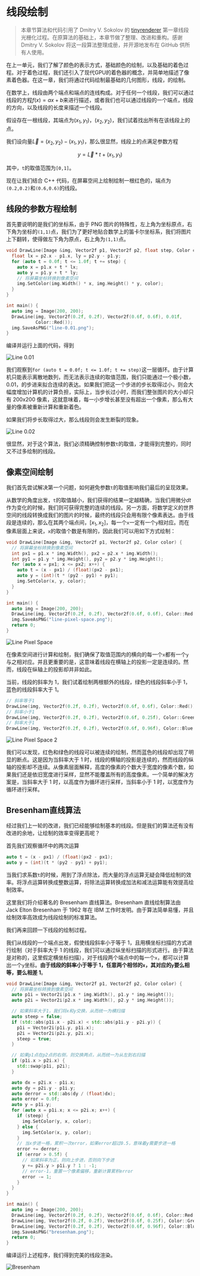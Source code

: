 # 线段绘制

> 本章节算法和代码引用了 Dmitry V. Sokolov 的 [tinyrenderer](https://github.com/ssloy/tinyrenderer) 第一章线段光栅化过程。在原算法的基础上，本章节做了整理、改进和重构。感谢 Dmitry V. Sokolov 将这一段算法整理成册，并开源地发布在 GitHub 供所有人使用。

在上一单元，我们了解了颜色的表示方式，基础颜色的绘制，以及基础的着色过程。对于着色过程，我们还引入了现代GPU的着色器的概念，并简单地描述了像素着色器。在这一章，我们将通过代码绘制最基础的几何图形，线段，的绘制。

在数学上，线段由两个端点和端点的连线构成。对于任何一个线段，我们可以通过线段的方程$f(x)=ax+b$来进行描述，或者我们也可以通过线段的一个端点，线段的方向，以及线段的长度来描述一个线段。

假设存在一根线段，其端点为$(x_1,y_1)$，$(x_2,y_2)$，我们试着找出所有在该线段上的点。

我们设向量$\vec{L}=(x_2,y_2)-(x_1,y_1)$，那么很显然，线段上的点满足参数方程

$$
y = \vec{L}*t + (x_1,y_1)
$$

其中，`t`的取值范围为`[0,1]`。

现在让我们结合 C++ 代码，在屏幕空间上绘制绘制一根红色的，端点为`(0.2,0.2)`和`(0.6,0.6)`的线段。

## 线段的参数方程绘制

首先要说明的是我们的坐标系，由于 PNG 图片的特殊性，左上角为坐标原点，右下角为坐标的`(1,1)`点，我们为了更好地贴合数学上的笛卡尔坐标系，我们将图片上下翻转，使得做左下角为原点，右上角为`(1,1)`点。

```cpp
void DrawLine(Image &img, Vector2f p1, Vector2f p2, float step, Color color) {
  float lx = p2.x - p1.x, ly = p2.y - p1.y;
  for (auto t = 0.0f; t <= 1.0f; t += step) {
    auto x = p1.x + t * lx;
    auto y = p1.y + t * ly;
    // 将屏幕坐标转换到像素空间
    img.SetColor(img.Width() * x, img.Height() * y, color);
  }
}

int main() {
  auto img = Image(200, 200);
  DrawLine(img, Vector2f(0.2f, 0.2f), Vector2f(0.6f, 0.6f), 0.01f,
           Color::Red());
  img.SaveAsPNG("line-0.01.png");
}
```

编译并运行上面的代码，得到

![Line 0.01](assets/02-line/line-0.01.png)

我们观察到`for (auto t = 0.0f; t <= 1.0f; t += step)`这一层循环。由于计算机只能表示离散地数列，而无法表示连续的取值范围，我们只能通过一个极小数，0.01，的步进来拟合连续的表达。如果我们把这一个步进的步长取得过小，则会大幅度增加计算机的计算负担，实际上，当步长过小时，而我们整张图片的大小却只有 200x200 像素，这就意味着，每一小步增长甚至没有超出一个像素，那么有大量的像素被重新计算和重新着色。

如果我们将步长取得过大，那么线段则会发生断裂的现象。

![Line 0.02](assets/02-line/line-0.02.png)

很显然，对于这个算法，我们必须精确控制参数`t`的取值，才能得到完整的，同时又不过多绘制的线段。

## 像素空间绘制

我们首先尝试解决第一个问题，如何避免参数`t`的取值影响我们最后的呈现效果。

从数学的角度出发，`t`的取值越小，我们获得的结果一定越精确，当我们用微分$dt$作为变化的时候，我们则可获得完整的连续的线段。另一方面，将数学定义的世界空间的线段转换成我们的图片的时候，最终的线段只会用有限个像素表达。由于线段是连续的，那么在其两个端点间，$[x_1,x_2]$，每一个`x`一定有一个`y`相对应。而在像素层面上来说，`x`的取值个数是有限的，因此我们可以用如下方式绘制：

```cpp
void DrawLine(Image &img, Vector2f p1, Vector2f p2, Color color) {
  // 将屏幕坐标转换到像素空间
  int px1 = p1.x * img.Width(), px2 = p2.x * img.Width();
  int py1 = p1.y * img.Height(), py2 = p2.y * img.Height();
  for (auto x = px1; x <= px2; x++) {
    auto t = (x - px1) / (float)(px2 - px1);
    auto y = (int)(t * (py2 - py1) + py1);
    img.SetColor(x, y, color);
  }
}

int main() {
  auto img = Image(200, 200);
  DrawLine(img, Vector2f(0.2f, 0.2f), Vector2f(0.6f, 0.6f), Color::Red());
  img.SaveAsPNG("line-pixel-space.png");
  return 0;
}
```

![Line Pixel Space](assets/02-line/line-pixel-space.png)

在像素空间进行计算和绘制，我们确保了取值范围内的横向的每一个`x`都有一个`y`与之相对应。并且更重要的是，这意味着线段在横轴上的投影一定是连续的。然而，线段在纵轴上的投影却并非如此。

当前，线段的斜率为 1，我们试着绘制两根额外的线段，绿色的线段斜率小于 1，蓝色的线段斜率大于 1。

```cpp
// 斜率等于1
DrawLine(img, Vector2f(0.2f, 0.2f), Vector2f(0.6f, 0.6f), Color::Red());
// 斜率小于1
DrawLine(img, Vector2f(0.2f, 0.2f), Vector2f(0.6f, 0.25f), Color::Green());
// 斜率大于1
DrawLine(img, Vector2f(0.2f, 0.2f), Vector2f(0.6f, 0.96f), Color::Blue());
```

![Line Pixel Space 2](assets/02-line/line-pixel-space-2.png)

我们可以发现，红色和绿色的线段可以被连续的绘制，然而蓝色的线段却出现了明显的断点。这是因为当斜率大于 1 时，线段的横轴的投影是连续的，然而线段的纵轴的投影却不连续。从像素层面解释，高度的像素的个数大于宽度的像素个数，如果我们还是依旧宽度进行采样，显然不能覆盖所有的高度像素。一个简单的解决方案是，当斜率大于 1 时，以高度作为循环进行采样，当斜率小于 1 时，以宽度作为循环进行采样。

## Bresenham直线算法

经过我们上一轮的改进，我们已经能够绘制基本的线段。但是我们的算法还有没有改进的余地，让绘制的效率变得更高呢？

首先我们观察循环中的两次运算

```cpp
auto t = (x - px1) / (float)(px2 - px1);
auto y = (int)(t * (py2 - py1) + py1);
```

当我们求系数`t`的时候，用到了浮点除法，而大量的浮点运算无疑会降低绘制的效率。将浮点运算转换成整数运算，将除法运算转换成加法和减法运算能有效提高绘制效率。

这里我们将介绍著名的 Bresenham 直线算法。Bresenham 直线绘制算法由 Jack Elton Bresenham 于 1962 年在 IBM 工作时发明。由于算法简单易懂，并且绘制效率高效成为线段绘制的标准算法。

我们再来回顾一下线段的绘制过程。

我们从线段的一个端点出发，假使线段斜率小于等于 1，且用横坐标扫描的方式进行绘制（对于斜率大于 1 的线段，我们可以通过纵坐标扫描的形式进行。由于算法是对称的，这里假定横坐标扫描），对于线段两个端点中的每一个`x`，都可以计算出一个`y`坐标。**由于线段的斜率小于等于 1，任意两个相邻的`x`，其对应的`y`要么相等，要么相差 1**。

```cpp
void DrawLine(Image &img, Vector2f p1, Vector2f p2, Color color) {
  // 将屏幕坐标转换到像素空间
  auto p1i = Vector2i(p1.x * img.Width(), p1.y * img.Height());
  auto p2i = Vector2i(p2.x * img.Width(), p2.y * img.Height());

  // 如果斜率大于1，我们将x和y交换，从而统一为横扫描
  auto steep = false;
  if (std::abs(p1i.x - p2i.x) < std::abs(p1i.y - p2i.y)) {
    p1i = Vector2i(p1i.y, p1i.x);
    p2i = Vector2i(p2i.y, p2i.x);
    steep = true;
  }

  // 如果p1点在p2点的右侧，则交换两点，从而统一为从左到右扫描
  if (p1i.x > p2i.x) {
    std::swap(p1i, p2i);
  }

  auto dx = p2i.x - p1i.x;
  auto dy = p2i.y - p1i.y;
  auto derror = std::abs(dy / (float)dx);
  auto error = 0.0f;
  auto y = p1i.y;
  for (auto x = p1i.x; x <= p2i.x; x++) {
    if (steep) {
      img.SetColor(y, x, color);
    } else {
      img.SetColor(x, y, color);
    }
    // 当x步进一格，累积一次error，如果error超过0.5，意味着y需要步进一格
    error += derror;
    if (error > 0.5f) {
      // 如果斜率为正，则向上步进，否则向下步进
      y += p2i.y > p1i.y ? 1 : -1;
      // error-1，重置一个像素偏移，重新计算累积error
      error -= 1;
    }
  }
}

int main() {
  auto img = Image(200, 200);
  DrawLine(img, Vector2f(0.2f, 0.2f), Vector2f(0.6f, 0.6f), Color::Red());
  DrawLine(img, Vector2f(0.2f, 0.2f), Vector2f(0.6f, 0.25f), Color::Green());
  DrawLine(img, Vector2f(0.2f, 0.2f), Vector2f(0.6f, 0.96f), Color::Blue());
  img.SaveAsPNG("bresenham.png");
  return 0;
}
```

编译运行上述程序，我们得到完美的线段渲染。

![Bresenham](assets/02-line/bresenham.png)
